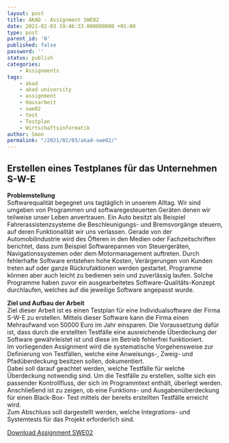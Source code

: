 ```yaml
--- 
layout: post 
title: AKAD - Assignment SWE02 
date: 2021-02-03 19:46:33.000000000 +01:00 
type: post 
parent_id: '0' 
published: false 
password: '' 
status: publish 
categories: 
    - Assignments 
tags: 
    - akad 
    - akad university 
    - assignment 
    - Hausarbeit 
    - swe02 
    - test 
    - Testplan 
    - Wirtschaftsinformatik 
author: Smon
permalink: "/2021/02/03/akad-swe02/"
---
```


**Erstellen eines Testplanes für das Unternehmen S-W-E**
--------------------------------------------------------

**Problemstellung**  
Softwarequalität begegnet uns tagtäglich in unserem Alltag. Wir sind umgeben von Programmen und softwaregesteuerten Geräten denen wir teilweise unser Leben anvertrauen. Ein Auto besitzt als Beispiel Fahrerassistenzsysteme die Beschleunigungs- und Bremsvorgänge steuern, auf deren Funktionalität wir uns verlassen. Gerade von der Automobilindustrie wird des Öfteren in den Medien oder Fachzeitschriften berichtet, dass zum Beispiel Softwarepannen von Steuergeräten, Navigationssystemen oder dem Motormanagement auftreten. Durch fehlerhafte Software entstehen hohe Kosten, Verärgerungen von Kunden treten auf oder ganze Rückrufaktionen werden gestartet. Programme können aber auch leicht zu bedienen sein und zuverlässig laufen. Solche Programme haben zuvor ein ausgearbeitetes Software-Qualitäts-Konzept durchlaufen, welches auf die jeweilige Software angepasst wurde.

**Ziel und Aufbau der Arbeit**  
Ziel dieser Arbeit ist es einen Testplan für eine Individualsoftware der Firma S-W-E zu erstellen. Mittels dieser Software kann die Firma einen Mehraufwand von 50000 Euro im Jahr einsparen. Die Voraussetzung dafür ist, dass durch die erstellten Testfälle eine ausreichende Überdeckung der Software gewährleistet ist und diese im Betrieb fehlerfrei funktioniert.  
Im vorliegenden Assignment wird die systematische Vorgehensweise zur Definierung von Testfällen, welche eine Anweisungs-, Zweig- und Pfadüberdeckung besitzen sollen, dokumentiert.  
Dabei soll darauf geachtet werden, welche Testfälle für welche Überdeckung notwendig sind. Um die Testfälle zu erstellen, sollte sich ein passender Kontrollfluss, der sich im Programmtext enthält, überlegt werden.  
Anschließend ist zu zeigen, ob eine Funktions- und Ausgabenüberdeckung für einen Black-Box- Test mittels der bereits erstellten Testfälle erreicht wird.  
Zum Abschluss soll dargestellt werden, welche Integrations- und Systemtests für das Projekt erforderlich sind.

[Download Assignment SWE02](https://elesie.de/wp-content/uploads/2021/02/Assignment_SWE02_Testplan_SEisele.pdf)